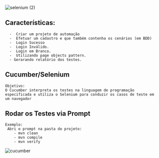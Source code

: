 ![selenium (2)](https://user-images.githubusercontent.com/20347604/82461971-609c1a80-9a91-11ea-9092-0ad798e0e9be.jpg)


## Características: 
  	  -  Criar um projeto de automação 
	  -  Efetuar um cadastro e que também contenha os cenários (em BDD)
	  -  Login Sucesso
	  -  Login Inválido. 
	  -  Login em Branco.
	  -  Utilizando page objects pattern.
	  - Gerarando relatório dos testes.

## Cucumber/Selenium 

	Objetivo:
	O Cucumber interpreta os testes na linguagem de programação especificada e utiliza o Selenium para conduzir os casos de teste em um navegador

## Rodar os Testes via Prompt

	Exemplo: 
	 Abri o prompt na pasta do projeto:
        - mvn clean
        - mvn compile
        - mvn verify

![cucumber](https://user-images.githubusercontent.com/20347604/82463713-87f3e700-9a93-11ea-9381-1b7a297ef0eb.PNG)

